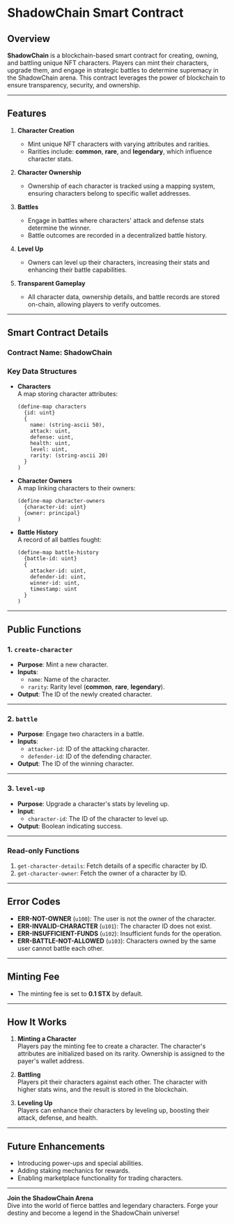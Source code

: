 # ShadowChain Smart Contract

## Overview
**ShadowChain** is a blockchain-based smart contract for creating, owning, and battling unique NFT characters. Players can mint their characters, upgrade them, and engage in strategic battles to determine supremacy in the ShadowChain arena. This contract leverages the power of blockchain to ensure transparency, security, and ownership.

---

## Features
1. **Character Creation**  
   - Mint unique NFT characters with varying attributes and rarities.
   - Rarities include: **common**, **rare**, and **legendary**, which influence character stats.

2. **Character Ownership**  
   - Ownership of each character is tracked using a mapping system, ensuring characters belong to specific wallet addresses.

3. **Battles**  
   - Engage in battles where characters' attack and defense stats determine the winner.
   - Battle outcomes are recorded in a decentralized battle history.

4. **Level Up**  
   - Owners can level up their characters, increasing their stats and enhancing their battle capabilities.

5. **Transparent Gameplay**  
   - All character data, ownership details, and battle records are stored on-chain, allowing players to verify outcomes.

---

## Smart Contract Details
### Contract Name: **ShadowChain**

### Key Data Structures
- **Characters**  
  A map storing character attributes:
  ```clarity
  (define-map characters 
    {id: uint} 
    {
      name: (string-ascii 50),
      attack: uint,
      defense: uint,
      health: uint,
      level: uint,
      rarity: (string-ascii 20)
    }
  )
  ```

- **Character Owners**  
  A map linking characters to their owners:
  ```clarity
  (define-map character-owners 
    {character-id: uint} 
    {owner: principal}
  )
  ```

- **Battle History**  
  A record of all battles fought:
  ```clarity
  (define-map battle-history 
    {battle-id: uint} 
    {
      attacker-id: uint, 
      defender-id: uint, 
      winner-id: uint,
      timestamp: uint
    }
  )
  ```

---

## Public Functions
### 1. `create-character`
- **Purpose**: Mint a new character.
- **Inputs**: 
  - `name`: Name of the character.
  - `rarity`: Rarity level (**common**, **rare**, **legendary**).
- **Output**: The ID of the newly created character.

---

### 2. `battle`
- **Purpose**: Engage two characters in a battle.
- **Inputs**:
  - `attacker-id`: ID of the attacking character.
  - `defender-id`: ID of the defending character.
- **Output**: The ID of the winning character.

---

### 3. `level-up`
- **Purpose**: Upgrade a character's stats by leveling up.
- **Input**: 
  - `character-id`: The ID of the character to level up.
- **Output**: Boolean indicating success.

---

### Read-only Functions
1. `get-character-details`: Fetch details of a specific character by ID.  
2. `get-character-owner`: Fetch the owner of a character by ID.

---

## Error Codes
- **ERR-NOT-OWNER** (`u100`): The user is not the owner of the character.  
- **ERR-INVALID-CHARACTER** (`u101`): The character ID does not exist.  
- **ERR-INSUFFICIENT-FUNDS** (`u102`): Insufficient funds for the operation.  
- **ERR-BATTLE-NOT-ALLOWED** (`u103`): Characters owned by the same user cannot battle each other.

---

## Minting Fee
- The minting fee is set to **0.1 STX** by default.

---

## How It Works
1. **Minting a Character**  
   Players pay the minting fee to create a character. The character's attributes are initialized based on its rarity. Ownership is assigned to the payer's wallet address.

2. **Battling**  
   Players pit their characters against each other. The character with higher stats wins, and the result is stored in the blockchain.

3. **Leveling Up**  
   Players can enhance their characters by leveling up, boosting their attack, defense, and health.

---

## Future Enhancements
- Introducing power-ups and special abilities.
- Adding staking mechanics for rewards.
- Enabling marketplace functionality for trading characters.

---

**Join the ShadowChain Arena**  
Dive into the world of fierce battles and legendary characters. Forge your destiny and become a legend in the ShadowChain universe!